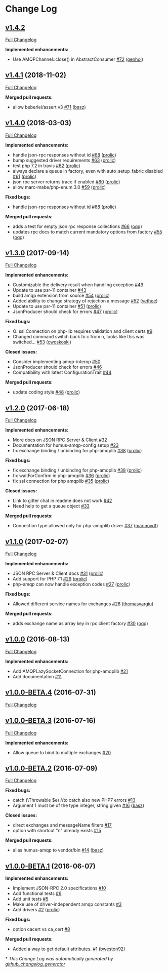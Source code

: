 # Change Log

## [v1.4.2](https://github.com/prolic/HumusAmqp/tree/v1.4.2)

[Full Changelog](https://github.com/prolic/HumusAmqp/compare/v1.4.1...v1.4.2)

**Implemented enhancements:**

- Use AMQPChannel::close\(\) in AbstractConsumer [\#72](https://github.com/prolic/HumusAmqp/pull/72) ([genhoi](https://github.com/genhoi))

## [v1.4.1](https://github.com/prolic/HumusAmqp/tree/v1.4.1) (2018-11-02)
[Full Changelog](https://github.com/prolic/HumusAmqp/compare/v1.4.0...v1.4.1)

**Merged pull requests:**

- allow beberlei/assert v3 [\#71](https://github.com/prolic/HumusAmqp/pull/71) ([basz](https://github.com/basz))

## [v1.4.0](https://github.com/prolic/HumusAmqp/tree/v1.4.0) (2018-03-03)
[Full Changelog](https://github.com/prolic/HumusAmqp/compare/v1.3.0...v1.4.0)

**Implemented enhancements:**

- handle json-rpc responses without id [\#68](https://github.com/prolic/HumusAmqp/pull/68) ([prolic](https://github.com/prolic))
- bump suggested driver requirements [\#63](https://github.com/prolic/HumusAmqp/pull/63) ([prolic](https://github.com/prolic))
- test php 7.2 in travis [\#62](https://github.com/prolic/HumusAmqp/pull/62) ([prolic](https://github.com/prolic))
- always declare a queue in factory, even with auto\_setup\_fabric disabled [\#61](https://github.com/prolic/HumusAmqp/pull/61) ([prolic](https://github.com/prolic))
- json rpc server returns trace if enabled [\#60](https://github.com/prolic/HumusAmqp/pull/60) ([prolic](https://github.com/prolic))
- allow marc-mabe/php-enum 3.0 [\#59](https://github.com/prolic/HumusAmqp/pull/59) ([prolic](https://github.com/prolic))

**Fixed bugs:**

- handle json-rpc responses without id [\#68](https://github.com/prolic/HumusAmqp/pull/68) ([prolic](https://github.com/prolic))

**Merged pull requests:**

- adds a test for empty json rpc response collections [\#66](https://github.com/prolic/HumusAmqp/pull/66) ([oqq](https://github.com/oqq))
- updates rpc docs to match current mandatory options from factory [\#55](https://github.com/prolic/HumusAmqp/pull/55) ([oqq](https://github.com/oqq))

## [v1.3.0](https://github.com/prolic/HumusAmqp/tree/v1.3.0) (2017-09-14)
[Full Changelog](https://github.com/prolic/HumusAmqp/compare/v1.2.0...v1.3.0)

**Implemented enhancements:**

- Customizable the delivery result when handling exception [\#49](https://github.com/prolic/HumusAmqp/issues/49)
- Update to use psr-11 container [\#43](https://github.com/prolic/HumusAmqp/issues/43)
- build amqp extension from source [\#54](https://github.com/prolic/HumusAmqp/pull/54) ([prolic](https://github.com/prolic))
- Added ability to change strategy of rejection a message [\#52](https://github.com/prolic/HumusAmqp/pull/52) ([yethee](https://github.com/yethee))
- Update to use psr-11 container [\#51](https://github.com/prolic/HumusAmqp/pull/51) ([prolic](https://github.com/prolic))
- JsonProducer should check for errors [\#47](https://github.com/prolic/HumusAmqp/pull/47) ([prolic](https://github.com/prolic))

**Fixed bugs:**

- Q: ssl Connection on php-lib requires validation and client certs [\#9](https://github.com/prolic/HumusAmqp/issues/9)
- Changed command switch back to c from n, looks like this was switched… [\#53](https://github.com/prolic/HumusAmqp/pull/53) ([cwoskoski](https://github.com/cwoskoski))

**Closed issues:**

- Consider implementing amqp-interop [\#50](https://github.com/prolic/HumusAmqp/issues/50)
- JsonProducer should check for errors [\#46](https://github.com/prolic/HumusAmqp/issues/46)
- Compatibility with latest ConfigurationTrait [\#44](https://github.com/prolic/HumusAmqp/issues/44)

**Merged pull requests:**

- update coding style [\#48](https://github.com/prolic/HumusAmqp/pull/48) ([prolic](https://github.com/prolic))

## [v1.2.0](https://github.com/prolic/HumusAmqp/tree/v1.2.0) (2017-06-18)
[Full Changelog](https://github.com/prolic/HumusAmqp/compare/v1.1.0...v1.2.0)

**Implemented enhancements:**

- More docs on JSON RPC Server & Client [\#32](https://github.com/prolic/HumusAmqp/issues/32)
- Documentation for humus-amqp-config setup [\#23](https://github.com/prolic/HumusAmqp/issues/23)
- fix exchange binding / unbinding for php-amqplib [\#38](https://github.com/prolic/HumusAmqp/pull/38) ([prolic](https://github.com/prolic))

**Fixed bugs:**

- fix exchange binding / unbinding for php-amqplib [\#38](https://github.com/prolic/HumusAmqp/pull/38) ([prolic](https://github.com/prolic))
- fix waitForConfirm in php-amqplib [\#36](https://github.com/prolic/HumusAmqp/pull/36) ([prolic](https://github.com/prolic))
- fix ssl connection for php amqplib [\#35](https://github.com/prolic/HumusAmqp/pull/35) ([prolic](https://github.com/prolic))

**Closed issues:**

- Link to gitter chat in readme does not work [\#42](https://github.com/prolic/HumusAmqp/issues/42)
- Need help to get a queue object [\#33](https://github.com/prolic/HumusAmqp/issues/33)

**Merged pull requests:**

- Connection type allowed only for php-amqplib driver [\#37](https://github.com/prolic/HumusAmqp/pull/37) ([marinovdf](https://github.com/marinovdf))

## [v1.1.0](https://github.com/prolic/HumusAmqp/tree/v1.1.0) (2017-02-07)
[Full Changelog](https://github.com/prolic/HumusAmqp/compare/v1.0.0...v1.1.0)

**Implemented enhancements:**

- JSON RPC Server & Client docs [\#31](https://github.com/prolic/HumusAmqp/pull/31) ([prolic](https://github.com/prolic))
- Add support for PHP 7.1 [\#29](https://github.com/prolic/HumusAmqp/pull/29) ([prolic](https://github.com/prolic))
- php-amqp can now handle exception codes [\#27](https://github.com/prolic/HumusAmqp/pull/27) ([prolic](https://github.com/prolic))

**Fixed bugs:**

- Allowed different service names for exchanges [\#26](https://github.com/prolic/HumusAmqp/pull/26) ([thomasvargiu](https://github.com/thomasvargiu))

**Merged pull requests:**

- adds exchange name as array key in rpc client factory [\#30](https://github.com/prolic/HumusAmqp/pull/30) ([oqq](https://github.com/oqq))

## [v1.0.0](https://github.com/prolic/HumusAmqp/tree/v1.0.0) (2016-08-13)
[Full Changelog](https://github.com/prolic/HumusAmqp/compare/v1.0.0-BETA.4...v1.0.0)

**Implemented enhancements:**

- Add AMQPLazySocketConnection for php-amqplib [\#21](https://github.com/prolic/HumusAmqp/issues/21)
- Add documentation [\#11](https://github.com/prolic/HumusAmqp/issues/11)

## [v1.0.0-BETA.4](https://github.com/prolic/HumusAmqp/tree/v1.0.0-BETA.4) (2016-07-31)
[Full Changelog](https://github.com/prolic/HumusAmqp/compare/v1.0.0-BETA.3...v1.0.0-BETA.4)

## [v1.0.0-BETA.3](https://github.com/prolic/HumusAmqp/tree/v1.0.0-BETA.3) (2016-07-16)
[Full Changelog](https://github.com/prolic/HumusAmqp/compare/v1.0.0-BETA.2...v1.0.0-BETA.3)

**Implemented enhancements:**

- Allow queue to bind to multiple exchanges [\#20](https://github.com/prolic/HumusAmqp/issues/20)

## [v1.0.0-BETA.2](https://github.com/prolic/HumusAmqp/tree/v1.0.0-BETA.2) (2016-07-09)
[Full Changelog](https://github.com/prolic/HumusAmqp/compare/v1.0.0-BETA.1...v1.0.0-BETA.2)

**Fixed bugs:**

- catch \(\Throwable $e\) //to catch also new PHP7 errors [\#13](https://github.com/prolic/HumusAmqp/issues/13)
- Argument 1 must be of the type integer, string given [\#16](https://github.com/prolic/HumusAmqp/pull/16) ([basz](https://github.com/basz))

**Closed issues:**

- direct exchanges and messageName filters [\#17](https://github.com/prolic/HumusAmqp/issues/17)
- option with shortcut "n" already exists [\#15](https://github.com/prolic/HumusAmqp/issues/15)

**Merged pull requests:**

- alias humus-amqp to vendor/bin [\#14](https://github.com/prolic/HumusAmqp/pull/14) ([basz](https://github.com/basz))

## [v1.0.0-BETA.1](https://github.com/prolic/HumusAmqp/tree/v1.0.0-BETA.1) (2016-06-07)
**Implemented enhancements:**

- Implement JSON-RPC 2.0 specifications [\#10](https://github.com/prolic/HumusAmqp/issues/10)
- Add functional tests [\#6](https://github.com/prolic/HumusAmqp/issues/6)
- Add unit tests [\#5](https://github.com/prolic/HumusAmqp/issues/5)
- Make use of driver-independent amqp constants [\#3](https://github.com/prolic/HumusAmqp/issues/3)
- Add drivers [\#2](https://github.com/prolic/HumusAmqp/pull/2) ([prolic](https://github.com/prolic))

**Fixed bugs:**

- option cacert vs ca\_cert [\#8](https://github.com/prolic/HumusAmqp/issues/8)

**Merged pull requests:**

- Added a way to get default attributes. [\#1](https://github.com/prolic/HumusAmqp/pull/1) ([bweston92](https://github.com/bweston92))



\* *This Change Log was automatically generated by [github_changelog_generator](https://github.com/skywinder/Github-Changelog-Generator)*
